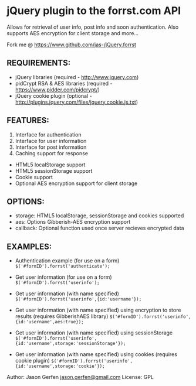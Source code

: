 # jQuery plugin to the forrst.com API

 Allows for retrieval of user info, post info and soon authentication. Also
 supports AES encryption for client storage and more...

 Fork me @ https://www.github.com/jas-/jQuery.forrst

## REQUIREMENTS:
 * jQuery libraries (required - http://www.jquery.com)
 * pidCrypt RSA & AES libraries (required - https://www.pidder.com/pidcrypt/)
 * jQuery cookie plugin (optional - http://plugins.jquery.com/files/jquery.cookie.js.txt)

## FEATURES:
 1. Interface for authentication
 2. Interface for user information
 3. Interface for post information
 4. Caching support for response
  * HTML5 localStorage support
  * HTML5 sessionStorage support
  * Cookie support
  * Optional AES encryption support for client storage

## OPTIONS:
 * storage:  HTML5 localStorage, sessionStorage and cookies supported
 * aes:      Options Gibberish-AES encryption support
 * callback: Optional function used once server recieves encrypted data

## EXAMPLES:

* Authentication example (for use on a form)
```$('#formID').forrst('authenticate');```

* Get user information (for use on a form)
```$('#formID').forrst('userinfo');```

* Get user information (with name specified)
```$('#formID').forrst('userinfo',{id:'username'});```

* Get user information (with name specified)
   using encryption to store results (requires GibberishAES library)
```$('#formID').forrst('userinfo',{id:'username',aes:true});```

* Get user information (with name specified)
   using sessionStorage
```$('#formID').forrst('userinfo',{id:'username',storage:'sessionStorage'});```

* Get user information (with name specified)
   using cookies (requires cookie plugin)
```$('#formID').forrst('userinfo',{id:'username',storage:'cookie'});```

 Author: Jason Gerfen <jason.gerfen@gmail.com>
 License: GPL
